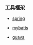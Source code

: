 ### 工具框架

- [spring](./spring/springmvc01.md)

- [mybatis](./mybatis/mybatis01.md)

- [guava](./guava/guava01.md)